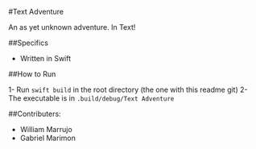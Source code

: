 #Text Adventure

An as yet unknown adventure. In Text!

##Specifics

- Written in Swift

##How to Run

1- Run `swift build` in the root directory (the one with this readme git)
2- The executable is in `.build/debug/Text Adventure`

##Contributers:

- William Marrujo
- Gabriel Marimon